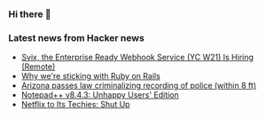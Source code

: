 ### Hi there 👋

<!--
**arashid-sh/arashid-sh** is a ✨ _special_ ✨ repository because its `README.md` (this file) appears on your GitHub profile.

Here are some ideas to get you started:

- 🔭 I’m currently working on ...
- 🌱 I’m currently learning ...
- 👯 I’m looking to collaborate on ...
- 🤔 I’m looking for help with ...
- 💬 Ask me about ...
- 📫 How to reach me: ...
- 😄 Pronouns: ...
- ⚡ Fun fact: ...
-->

### Latest news from Hacker news
<!-- BLOG-POST-LIST:START -->
- [Svix, the Enterprise Ready Webhook Service &lpar;YC W21&rpar; Is Hiring &lpar;Remote&rpar;](https://www.svix.com/careers/?utm_source=news.ycombinator.com&utm_medium=referral&utm_campaign=hacker-news-jobs)
- [Why we&#39;re sticking with Ruby on Rails](https://about.gitlab.com/blog/2022/07/06/why-were-sticking-with-ruby-on-rails/)
- [Arizona passes law criminalizing recording of police &lpar;within 8 ft&rpar;](https://www.usatoday.com/story/news/nation/2022/07/07/arizona-recording-police-illegal/10009423002/)
- [Notepad++ v8.4.3: Unhappy Users&#39; Edition](https://notepad-plus-plus.org/news/v843-unhappy-users-edition/)
- [Netflix to Its Techies: Shut Up](https://www.vulture.com/2022/07/netflix-to-its-techies-shut-up.html)
<!-- BLOG-POST-LIST:END -->
